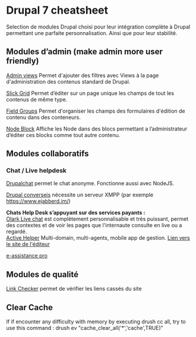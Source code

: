 # Drupal 7 cheatsheet
Selection de modules Drupal choisi pour leur intégration complète à Drupal permettant une parfaite personnalisation. Ainsi que pour leur stabilité.

## Modules d’admin (make admin more user friendly)

[Admin views](https://www.drupal.org/project/admin_views)
Permet d'ajouter des filtres avec Views à la page d'administration des contenus standard de Drupal.

[Slick Grid](https://www.drupal.org/project/slickgrid)
Permet d’éditer sur un page unique les champs de tout les contenus de même type.

[Field Groups](https://www.drupal.org/project/field_group)
Permet d'organiser les champs des formulaires d'édition de contenu dans des conteneurs.

[Node Block](https://www.drupal.org/project/nodeblock)
Affiche les Node dans des blocs permettant a l’administrateur d’éditer ces blocks comme tout autre contenu.

## Modules collaboratifs
### Chat / Live helpdesk

[Drupalchat](https://www.drupal.org/project/drupalchat)
permet le chat anonyme. Fonctionne aussi avec NodeJS.

[Drupal conversejs](https://www.drupal.org/project/conversejs)
nécessite un serveur XMPP (par exemple https://www.ejabberd.im/)

<strong>Chats Help Desk s’appuyant sur des services payants :</strong><br />
[Olark Live chat](https://www.drupal.org/project/olark) est complètement personnalisable et très puissant, permet des contextes et de voir les pages que l'internaute consulte en live ou a regardé. <br />
[Active Helper](https://www.drupal.org/sandbox/activehelper/1691848)
Multi-domain, multi-agents, mobile app de gestion. [Lien vers le site de l'éditeur](http://www.activehelper.com/extensions/drupal-live-chat.html)<br />

[e-assistance pro](https://www.eassistancepro.com/addons/drupal.php)

## Modules de qualité
[Link Checker](https://www.drupal.org/project/linkchecker) permet de vérifier les liens cassés du site 

## Clear Cache
If if encounter any difficulty with memory by executing drush cc all, try to use this command : drush ev "cache_clear_all('*','cache',TRUE)"
